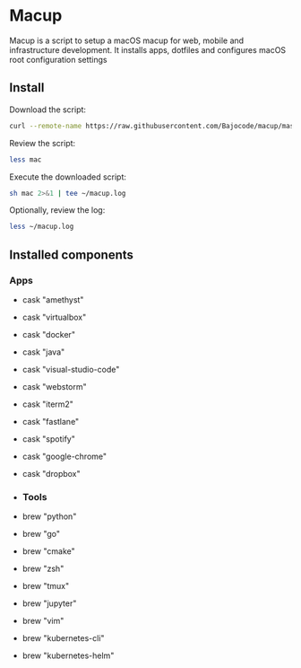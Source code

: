 # Macup

Macup is a script to setup a macOS macup for web, mobile and infrastructure development. It installs apps, dotfiles and configures macOS root configuration settings

## Install

Download the script:

```bash
curl --remote-name https://raw.githubusercontent.com/Bajocode/macup/master/macup 
```

Review the script:

```sh
less mac
```

Execute the downloaded script:

```sh
sh mac 2>&1 | tee ~/macup.log
```

Optionally, review the log:

```sh
less ~/macup.log
```

## Installed components

### Apps
* cask "amethyst"
* cask "virtualbox"
* cask "docker"
* cask "java"
* cask "visual-studio-code"
* cask "webstorm"
* cask "iterm2"
* cask "fastlane"
* cask "spotify"
* cask "google-chrome"
* cask "dropbox"

* ### Tools
* brew "python"
* brew "go"
* brew "cmake"
* brew "zsh"
* brew "tmux"
* brew "jupyter"
* brew "vim"
* brew "kubernetes-cli"
* brew "kubernetes-helm"
